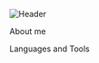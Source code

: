 ![Header](https://discover24.ru/wp-content/uploads/2016/06/google-android-revenue.png)

About me

Languages and Tools
